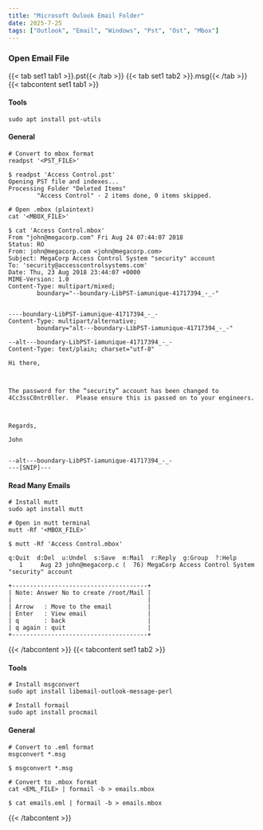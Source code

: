 ```yaml
---
title: "Microsoft Oulook Email Folder"
date: 2025-7-25
tags: ["Outlook", "Email", "Windows", "Pst", "Ost", "Mbox"]
---
```


### Open Email File

{{< tab set1 tab1 >}}.pst{{< /tab >}}
{{< tab set1 tab2 >}}.msg{{< /tab >}}
{{< tabcontent set1 tab1 >}}

#### Tools

```console
sudo apt install pst-utils
```

#### General

```console
# Convert to mbox format
readpst '<PST_FILE>'
```

```console {class="sample-code"}
$ readpst 'Access Control.pst'
Opening PST file and indexes...
Processing Folder "Deleted Items"
        "Access Control" - 2 items done, 0 items skipped.
```

```console
# Open .mbox (plaintext)
cat '<MBOX_FILE>'
```

```console {class="sample-code"}
$ cat 'Access Control.mbox'
From "john@megacorp.com" Fri Aug 24 07:44:07 2018
Status: RO
From: john@megacorp.com <john@megacorp.com>
Subject: MegaCorp Access Control System "security" account
To: 'security@accesscontrolsystems.com'
Date: Thu, 23 Aug 2018 23:44:07 +0000
MIME-Version: 1.0
Content-Type: multipart/mixed;
        boundary="--boundary-LibPST-iamunique-41717394_-_-"


----boundary-LibPST-iamunique-41717394_-_-
Content-Type: multipart/alternative;
        boundary="alt---boundary-LibPST-iamunique-41717394_-_-"

--alt---boundary-LibPST-iamunique-41717394_-_-
Content-Type: text/plain; charset="utf-8"

Hi there,

 

The password for the “security” account has been changed to 4Cc3ssC0ntr0ller.  Please ensure this is passed on to your engineers.

 

Regards,

John


--alt---boundary-LibPST-iamunique-41717394_-_-
---[SNIP]---
```

#### Read Many Emails

```console
# Install mutt
sudo apt install mutt
```

```console
# Open in mutt terminal
mutt -Rf '<MBOX_FILE>'
```

```console {class="sample-code"}
$ mutt -Rf 'Access Control.mbox'

q:Quit  d:Del  u:Undel  s:Save  m:Mail  r:Reply  g:Group  ?:Help                                                                                                                                                   
   1     Aug 23 john@megacorp.c (  76) MegaCorp Access Control System "security" account
```

```console
+--------------------------------------+
| Note: Answer No to create /root/Mail |
|                                      |
| Arrow   : Move to the email          |
| Enter   : View email                 |
| q       : back                       |
| q again : quit                       |
+--------------------------------------+
```

{{< /tabcontent >}}
{{< tabcontent set1 tab2 >}}

#### Tools

```console
# Install msgconvert
sudo apt install libemail-outlook-message-perl
```

```console
# Install formail
sudo apt install procmail
```

#### General

```console
# Convert to .eml format
msgconvert *.msg
```

```console {class="sample-code"}
$ msgconvert *.msg
```

```console
# Convert to .mbox format
cat <EML_FILE> | formail -b > emails.mbox
```

```console {class="sample-code"}
$ cat emails.eml | formail -b > emails.mbox
```

{{< /tabcontent >}}

